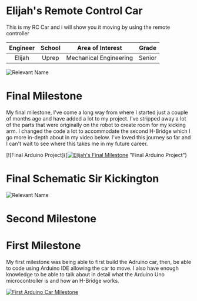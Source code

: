 # Elijah's Remote Control Car
This is my RC Car and i will show you it moving by using the remote controller

| **Engineer** | **School** | **Area of Interest** | **Grade** |
|:--:|:--:|:--:|:--:|
| Elijah | Uprep | Mechanical Engineering | Senior 

![Relevant Name](https://live.staticflickr.com/65535/52852175615_c29c92411d_c.jpg)

# Final Milestone

My final milestone, I've come a long way from where I started just a couple of months ago and have added a lot to my project. I've stripped away a lot of the parts that were originally on the robot to create room for my kicking arm. I changed the code a lot to accommodate the second H-Bridge which I go more in-depth about in my video below. I've loved this journey so far and I can't wait to see where this takes me in my future career.

[![Final Arduino Project]([[![Elijah's Final Milestone](https://res.cloudinary.com/marcomontalbano/image/upload/v1701931150/video_to_markdown/images/youtube--gc-W_yccmQE-c05b58ac6eb4c4700831b2b3070cd403.jpg)](https://www.youtube.com/watch?v=gc-W_yccmQE "Elijah's Final Milestone") "Final Arduino Project")

# Final Schematic Sir Kickington 
![Relevant Name](https://live.staticflickr.com/65535/52833486018_300de50504_h.jpg)

# Second Milestone 

# First Milestone
  

My first milestone was being able to first build the Adruino car, then, be able to code using Arduino IDE allowing the car to move. I also have enough knowledge to be able to talk about in detail what the Arduino Uno microcontroller is and how an H-Bridge works.

[![First Arduino Car Milestone](https://res.cloudinary.com/marcomontalbano/image/upload/v1679433959/video_to_markdown/images/youtube--gYL3vr7hr5U-c05b58ac6eb4c4700831b2b3070cd403.jpg)](https://www.youtube.com/watch?v=gYL3vr7hr5U&t=1s "First Arduino Car Milestone")
